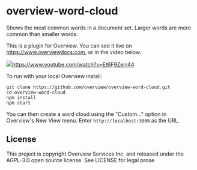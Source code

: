 overview-word-cloud
===================

Shows the most common words in a document set. Larger words are more common
than smaller words.

This is a plugin for Overview. You can see it live on
https://www.overviewdocs.com, or in the video below:

<a href="https://www.youtube.com/watch?v=Et6F9Zerr44"><img src="http://ethanresnick.com/misc/wordcloud-poster.png" /></a><a href="https://www.youtube.com/watch?v=Et6F9Zerr44">https://www.youtube.com/watch?v=Et6F9Zerr44</a>

To run with your local Overview install:

    git clone https://github.com/overview/overview-word-cloud.git
    cd overview-word-cloud
    npm install
    npm start
  
You can then create a word cloud using the "Custom..." option in Overview's
New View menu. Enter ``http://localhost:3000`` as the URL.

License
-------

This project is copyright Overview Services Inc. and released under the
AGPL-3.0 open source license. See LICENSE for legal prose.
